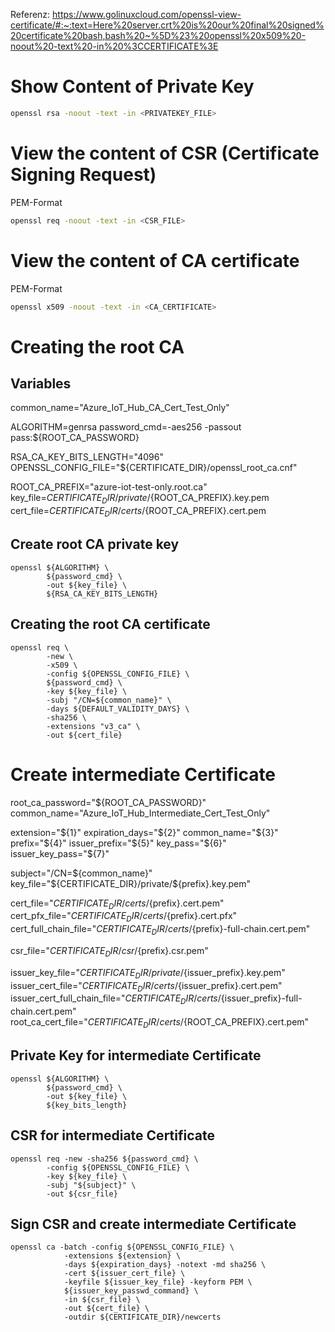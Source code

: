 
Referenz:
https://www.golinuxcloud.com/openssl-view-certificate/#:~:text=Here%20server.crt%20is%20our%20final%20signed%20certificate%20bash,bash%20~%5D%23%20openssl%20x509%20-noout%20-text%20-in%20%3CCERTIFICATE%3E

# Show Content of Private Key

```bash
openssl rsa -noout -text -in <PRIVATEKEY_FILE>
```

# View the content of CSR (Certificate Signing Request)

PEM-Format
```bash
openssl req -noout -text -in <CSR_FILE>
```
# View the content of CA certificate

PEM-Format
```bash
openssl x509 -noout -text -in <CA_CERTIFICATE>
```

# Creating the root CA

## Variables

common_name="Azure_IoT_Hub_CA_Cert_Test_Only"

ALGORITHM=genrsa
password_cmd=-aes256 -passout pass:${ROOT_CA_PASSWORD}

RSA_CA_KEY_BITS_LENGTH="4096"
OPENSSL_CONFIG_FILE="${CERTIFICATE_DIR}/openssl_root_ca.cnf"

ROOT_CA_PREFIX="azure-iot-test-only.root.ca"
key_file=${CERTIFICATE_DIR}/private/${ROOT_CA_PREFIX}.key.pem
cert_file=${CERTIFICATE_DIR}/certs/${ROOT_CA_PREFIX}.cert.pem

## Create root CA private key

```
openssl ${ALGORITHM} \
        ${password_cmd} \
        -out ${key_file} \
        ${RSA_CA_KEY_BITS_LENGTH}
```

## Creating the root CA certificate

```
openssl req \
        -new \
        -x509 \
        -config ${OPENSSL_CONFIG_FILE} \
        ${password_cmd} \
        -key ${key_file} \
        -subj "/CN=${common_name}" \
        -days ${DEFAULT_VALIDITY_DAYS} \
        -sha256 \
        -extensions "v3_ca" \
        -out ${cert_file}
```

# Create intermediate Certificate

root_ca_password="${ROOT_CA_PASSWORD}"
common_name="Azure_IoT_Hub_Intermediate_Cert_Test_Only"

extension="${1}"
expiration_days="${2}"
common_name="${3}"
prefix="${4}"
issuer_prefix="${5}"
key_pass="${6}"
issuer_key_pass="${7}"

subject="/CN=${common_name}"
key_file="${CERTIFICATE_DIR}/private/${prefix}.key.pem"

cert_file="${CERTIFICATE_DIR}/certs/${prefix}.cert.pem"
cert_pfx_file="${CERTIFICATE_DIR}/certs/${prefix}.cert.pfx"
cert_full_chain_file="${CERTIFICATE_DIR}/certs/${prefix}-full-chain.cert.pem"

csr_file="${CERTIFICATE_DIR}/csr/${prefix}.csr.pem"

issuer_key_file="${CERTIFICATE_DIR}/private/${issuer_prefix}.key.pem"
issuer_cert_file="${CERTIFICATE_DIR}/certs/${issuer_prefix}.cert.pem"
issuer_cert_full_chain_file="${CERTIFICATE_DIR}/certs/${issuer_prefix}-full-chain.cert.pem"
root_ca_cert_file="${CERTIFICATE_DIR}/certs/${ROOT_CA_PREFIX}.cert.pem"

## Private Key for intermediate Certificate
```
openssl ${ALGORITHM} \
        ${password_cmd} \
        -out ${key_file} \
        ${key_bits_length}
```

## CSR for intermediate Certificate

```
openssl req -new -sha256 ${password_cmd} \
        -config ${OPENSSL_CONFIG_FILE} \
        -key ${key_file} \
        -subj "${subject}" \
        -out ${csr_file}
```

## Sign CSR and create intermediate Certificate

```
openssl ca -batch -config ${OPENSSL_CONFIG_FILE} \
            -extensions ${extension} \
            -days ${expiration_days} -notext -md sha256 \
            -cert ${issuer_cert_file} \
            -keyfile ${issuer_key_file} -keyform PEM \
            ${issuer_key_passwd_command} \
            -in ${csr_file} \
            -out ${cert_file} \
            -outdir ${CERTIFICATE_DIR}/newcerts
```
